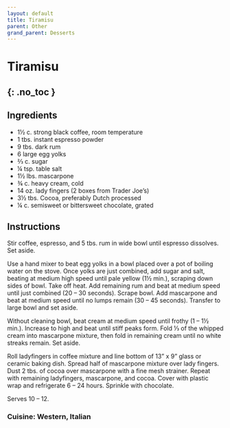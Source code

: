 ```yaml
---
layout: default
title: Tiramisu
parent: Other
grand_parent: Desserts
---
```


# Tiramisu
{: .no_toc }
---

## Ingredients

<ul>
	<li>1½ c. strong black coffee, room temperature</li>
	<li>1 tbs. instant espresso powder</li>
	<li>9 tbs. dark rum</li>
	<li>6 large egg yolks</li>
	<li>⅔ c. sugar</li>
	<li>¼ tsp. table salt</li>
	<li>1½ lbs. mascarpone</li>
	<li>¾ c. heavy cream, cold</li>
	<li>14 oz. lady fingers (2 boxes from Trader Joe’s)</li>
	<li>3½ tbs. Cocoa, preferably Dutch processed</li>
	<li>¼ c. semisweet or bittersweet chocolate, grated</li>
</ul>


## Instructions
Stir coffee, espresso, and 5 tbs. rum in wide bowl until espresso dissolves. Set aside.

Use a hand mixer to beat egg yolks in a bowl placed over a pot of boiling water on the stove. Once yolks are just combined, add sugar and salt, beating at medium high speed until pale yellow (1½ min.), scraping down sides of bowl. Take off heat. Add remaining rum and beat at medium speed until just combined (20 – 30 seconds). Scrape bowl. Add mascarpone and beat at medium speed until no lumps remain (30 – 45 seconds). Transfer to large bowl and set aside.

Without cleaning bowl, beat cream at medium speed until frothy (1 – 1½ min.). Increase to high and beat until stiff peaks form. Fold ⅓ of the whipped cream into mascarpone mixture, then fold in remaining cream until no white streaks remain. Set aside.

Roll ladyfingers in coffee mixture and line bottom of 13” x 9” glass or ceramic baking dish. Spread half of mascarpone mixture over lady fingers. Dust 2 tbs. of cocoa over mascarpone with a fine mesh strainer. Repeat with remaining ladyfingers, mascarpone, and cocoa. Cover with plastic wrap and refrigerate 6 – 24 hours. Sprinkle with chocolate.

Serves 10 – 12.

### Cuisine: Western, Italian